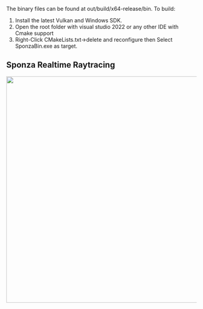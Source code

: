 The binary files can be found at out/build/x64-release/bin.
To build: 
1. Install the latest Vulkan and Windows SDK.
2. Open the root folder with visual studio 2022 or any other IDE with Cmake support
3. Right-Click CMakeLists.txt->delete and reconfigure then Select SponzaBin.exe as target.

## Sponza Realtime Raytracing
<div style='float: center'>
  <img style='width: 600px' src="/Images/Sponza.png"></img>
</div>
